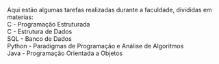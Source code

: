 Aqui estão algumas tarefas realizadas durante a faculdade, divididas em materias:  
C - Programação Estruturada  
C - Estrutura de Dados  
SQL - Banco de Dados  
Python - Paradigmas de Programação e Análise de Algoritmos  
Java - Programação Orientada a Objetos
